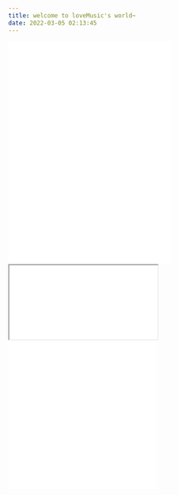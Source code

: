 ```yaml
---
title: welcome to loveMusic's world~
date: 2022-03-05 02:13:45
---
```

<iframe frameborder="no" border="0" marginwidth="0" marginheight="0" width=330 height=450 src="//music.163.com/outchain/player?type=0&id=8074997152&auto=0&height=430"></iframe>

<iframe src="//music.163.com/outchain/player?type=2&id=543793" scrolling="no" border="0"></iframe>

<iframe src="//music.163.com/outchain/player?type=2&id=29829683" scrolling="no" border="0" frameborder="no" framespacing="0" allowfullscreen="true" ></iframe>

<iframe src="//music.163.com/outchain/player?type=2&id=440241194" scrolling="no" border="0" frameborder="no" framespacing="0" allowfullscreen="true"></iframe>